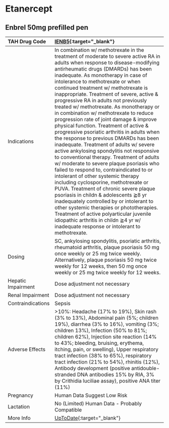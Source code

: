 # Etanercept

## Enbrel 50mg prefilled pen

| TAH Drug Code      | [IENB5](https://www.tahsda.org.tw/drugs/hissearch.php?drug_code=IENB5){:target="_blank"}                                                                                                                                                                                                                                                                                                                                                                                                                                                                                                                                                                                                                                                                                                                                                                                                                                                                                                                                                                                                                                                                                                                                                                        |
|:-------------------|:----------------------------------------------------------------------------------------------------------------------------------------------------------------------------------------------------------------------------------------------------------------------------------------------------------------------------------------------------------------------------------------------------------------------------------------------------------------------------------------------------------------------------------------------------------------------------------------------------------------------------------------------------------------------------------------------------------------------------------------------------------------------------------------------------------------------------------------------------------------------------------------------------------------------------------------------------------------------------------------------------------------------------------------------------------------------------------------------------------------------------------------------------------------------------------------------------------------------------------------------------------------|
| Indications        | In combination w/ methotrexate in the treatment of moderate to severe active RA in adults when response to disease-modifying antirheumatic drugs (DMARDs) has been inadequate. As monotherapy in case of intolerance to methotrexate or when continued treatment w/ methotrexate is inappropriate. Treatment of severe, active & progressive RA in adults not previously treated w/ methotrexate. As monotherapy or in combination w/ methotrexate to reduce progression rate of joint damage & improve physical function. Treatment of active & progressive psoriatic arthritis in adults when the response to previous DMARDs has been inadequate. Treatment of adults w/ severe active ankylosing spondylitis not responsive to conventional therapy. Treatment of adults w/ moderate to severe plaque psoriasis who failed to respond to, contraindicated to or intolerant of other systemic therapy including cyclosporine, methotrexate or PUVA. Treatment of chronic severe plaque psoriasis in childn & adolescents ≧8 yr inadequately controlled by or intolerant to other systemic therapies or phototherapies. Treatment of active polyarticular juvenile idiopathic arthritis in childn ≧4 yr w/ inadequate response or intolerant to methotrexate. |
| Dosing             | SC, ankylosing spondylitis, psoriatic arthritis, rheumatoid arthritis, plaque psoriasis 50 mg once weekly or 25 mg twice weekly. Alternatively, plaque psoriasis 50 mg twice weekly for 12 weeks, then 50 mg once weekly or 25 mg twice weekly for 12 weeks.                                                                                                                                                                                                                                                                                                                                                                                                                                                                                                                                                                                                                                                                                                                                                                                                                                                                                                                                                                                                    |
| Hepatic Impairment | Dose adjustment not necessary                                                                                                                                                                                                                                                                                                                                                                                                                                                                                                                                                                                                                                                                                                                                                                                                                                                                                                                                                                                                                                                                                                                                                                                                                                   |
| Renal Impairment   | Dose adjustment not necessary                                                                                                                                                                                                                                                                                                                                                                                                                                                                                                                                                                                                                                                                                                                                                                                                                                                                                                                                                                                                                                                                                                                                                                                                                                   |
| Contraindications  | Sepsis                                                                                                                                                                                                                                                                                                                                                                                                                                                                                                                                                                                                                                                                                                                                                                                                                                                                                                                                                                                                                                                                                                                                                                                                                                                          |
| Adverse Effects    | >10%: Headache (17% to 19%), Skin rash (3% to 13%), Abdominal pain (5%; children 19%), diarrhea (3% to 16%), vomiting (3%; children 13%), Infection (50% to 81%; children 62%), Injection site reaction (14% to 43%; bleeding, bruising, erythema, itching, pain, or swelling), Upper respiratory tract infection (38% to 65%), respiratory tract infection (21% to 54%), rhinitis (12%), Antibody development (positive antidouble-stranded DNA antibodies 15% by RIA, 3% by Crithidia luciliae assay), positive ANA titer (11%)                                                                                                                                                                                                                                                                                                                                                                                                                                                                                                                                                                                                                                                                                                                               |
| Pregnancy          | Human Data Suggest Low Risk                                                                                                                                                                                                                                                                                                                                                                                                                                                                                                                                                                                                                                                                                                                                                                                                                                                                                                                                                                                                                                                                                                                                                                                                                                     |
| Lactation          | No (Limited) Human Data - Probably Compatible                                                                                                                                                                                                                                                                                                                                                                                                                                                                                                                                                                                                                                                                                                                                                                                                                                                                                                                                                                                                                                                                                                                                                                                                                   |
| More Info          | [UpToDate](https://www.uptodate.com/contents/etanercept-drug-information){:target="_blank"}                                                                                                                                                                                                                                                                                                                                                                                                                                                                                                                                                                                                                                                                                                                                                                                                                                                                                                                                                                                                                                                                                                                                                                     |

